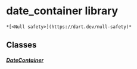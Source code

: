 


# date_container library






    *[<Null safety>](https://dart.dev/null-safety)*





## Classes

##### [DateContainer](../widgets_editable_date_container/DateContainer-class.md)



 















